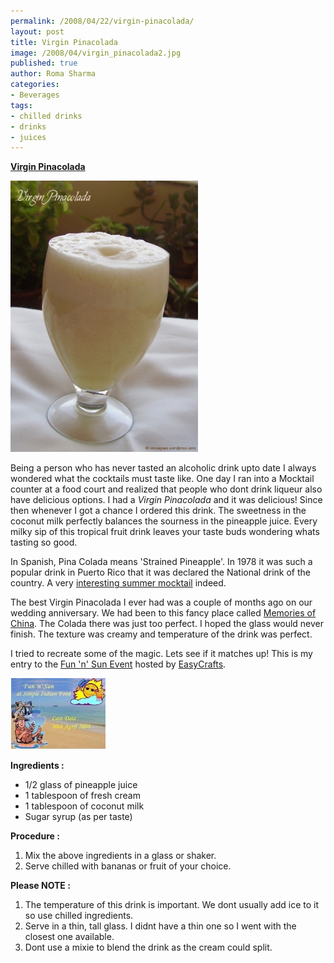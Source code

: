 ```yaml
--- 
permalink: /2008/04/22/virgin-pinacolada/
layout: post
title: Virgin Pinacolada
image: /2008/04/virgin_pinacolada2.jpg
published: true
author: Roma Sharma
categories: 
- Beverages
tags:
- chilled drinks
- drinks
- juices
---
```

<span style="text-decoration:underline;"><strong>Virgin Pinacolada</strong></span>

<a href="/2008/04/virgin_pinacolada2.jpg"><img class="alignnone size-full wp-image-269" src="/2008/04/virgin_pinacolada2.jpg" alt="" width="300" height="434" /></a>

Being a person who has never tasted an alcoholic drink upto date I always wondered what the cocktails must taste like. One day I ran into a Mocktail counter at a food court and realized that people who dont drink liqueur also have delicious options. I had a <em>Virgin Pinacolada</em> and it was delicious! Since then whenever I got a chance I ordered this drink. The sweetness in the coconut milk perfectly balances the sourness in the pineapple juice. Every milky sip of this tropical fruit drink leaves your taste buds wondering whats tasting so good.

In Spanish, Pina Colada means 'Strained Pineapple'. In 1978 it was such a popular drink in Puerto Rico that it was declared the National drink of the country. A very <a href="http://www.texascooking.com/features/may2004pinacoladas.htm">interesting summer mocktail</a> indeed.

The best Virgin Pinacolada I ever had was a couple of months ago on our wedding anniversary. We had been to this fancy place called <a href="http://www.tajhotels.com/FoodandWine/Taj%20Residency,BANGALORE/MEMORIES%20OF%20CHINA/default.htm">Memories of China</a>. The Colada there was just too perfect. I hoped the glass would never finish. The texture was creamy and temperature of the drink was perfect.

I tried to recreate some of the magic. Lets see if it matches up! This is my entry to the <a href="http://simpleindianfood.blogspot.com/2008/03/fun-n-sun-event-announcement.html">Fun 'n' Sun Event</a> hosted by <a href="http://www.blogger.com/profile/18260908935271427941">EasyCrafts</a>.

<a href="/2008/04/fun_sun_logo.jpg"><img class="alignnone size-medium wp-image-266" src="/2008/04/fun_sun_logo.jpg?w=152" alt="" width="152" height="114" /></a>

<strong>Ingredients :</strong>
<ul>
	<li>1/2 glass of pineapple juice</li>
	<li>1 tablespoon of fresh cream</li>
	<li>1 tablespoon of coconut milk</li>
	<li>Sugar syrup (as per taste)</li>
</ul>
<strong>Procedure :</strong>
<ol>
	<li>Mix the above ingredients in a glass or shaker.</li>
	<li>Serve chilled with bananas or fruit of your choice.</li>
</ol>
<strong>Please NOTE :</strong>
<ol>
	<li>The temperature of this drink is important. We dont usually add ice to it so use chilled ingredients.</li>
	<li>Serve in a thin, tall glass. I didnt have a thin one so I went with the closest one available.</li>
	<li>Dont use a mixie to blend the drink as the cream could split.</li>
</ol>
